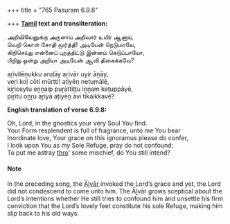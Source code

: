 +++
title = "765 Pasuram 6.9.8"

+++
**[Tamil](/definition/tamil#history "show Tamil definitions") text and transliteration:**

அறிவிலேனுக்கு அருளாய் அறிவார் உயிர் ஆனாய்,  
வெறி கொள் சோதி மூர்த்தி! அடியேன் நெடுமாலே,  
கிறிசெய்து என்னைப் புறத்திட்டு இன்னம் கெடுப்பாயோ,  
பிறிது ஒன்று அறியா அடியேன் ஆவி திகைக்கவே?

aṟivilēṉukku aruḷāy aṟivār uyir āṉāy,  
veṟi koḷ cōti mūrtti! aṭiyēṉ neṭumālē,  
kiṟiceytu eṉṉaip puṟattiṭṭu iṉṉam keṭuppāyō,  
piṟitu oṉṟu aṟiyā aṭiyēṉ āvi tikaikkavē?

**English translation of verse 6.9.8:**

Oh, Lord, in the gnostics your very Soul You find.  
Your Form resplendent is full of fragrance, unto me You bear  
Inordinate love, Your grace on this ignoramus please do confer,  
I look upon You as my Sole Refuge, pray do not confound;  
To put me astray [thro](/definition/thro#history "show thro definitions")' some mischief, do You still intend?

#### Note

In the preceding song, the [Āḻvār](/definition/aḻvar#vaishnavism "show Āḻvār definitions") invoked the Lord’s grace and yet, the Lord did not condescend to come unto him. The Āḻvār grows sceptical about the Lord’s intentions whether He still tries to confound him and unsettle his firm conviction that the Lord’s lovely feet constitute his sole Refuge, making him slip back to his old ways.


